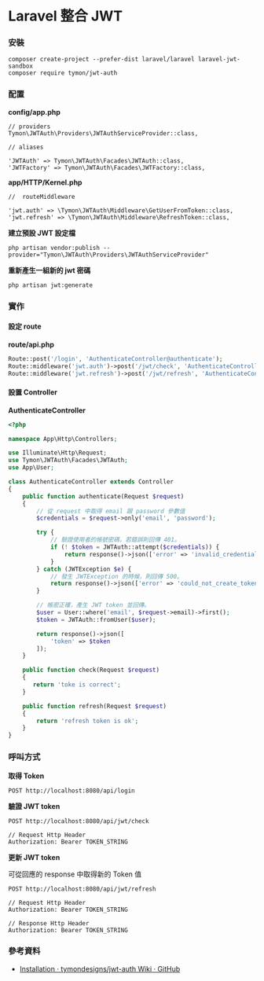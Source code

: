 # Laravel 整合 JWT

### 安裝

```
composer create-project --prefer-dist laravel/laravel laravel-jwt-sandbox
composer require tymon/jwt-auth
```

### 配置

**config/app.php**

```
// providers
Tymon\JWTAuth\Providers\JWTAuthServiceProvider::class,

// aliases

'JWTAuth' => Tymon\JWTAuth\Facades\JWTAuth::class,
'JWTFactory' => Tymon\JWTAuth\Facades\JWTFactory::class,
```

**app/HTTP/Kernel.php**

```
//  routeMiddleware

'jwt.auth' => \Tymon\JWTAuth\Middleware\GetUserFromToken::class,
'jwt.refresh' => \Tymon\JWTAuth\Middleware\RefreshToken::class,
```

**建立預設 JWT 設定檔**

```
php artisan vendor:publish --provider="Tymon\JWTAuth\Providers\JWTAuthServiceProvider"
```

**重新產生一組新的 jwt 密碼**

```
php artisan jwt:generate
```

### 實作

#### 設定 route

**route/api.php**

```php
Route::post('/login', 'AuthenticateController@authenticate');
Route::middleware('jwt.auth')->post('/jwt/check', 'AuthenticateController@check');
Route::middleware('jwt.refresh')->post('/jwt/refresh', 'AuthenticateController@refresh');
```

#### 設置 Controller

**AuthenticateController**

```php
<?php

namespace App\Http\Controllers;

use Illuminate\Http\Request;
use Tymon\JWTAuth\Facades\JWTAuth;
use App\User;

class AuthenticateController extends Controller
{
    public function authenticate(Request $request)
    {
        // 從 request 中取得 email 跟 password 參數值
        $credentials = $request->only('email', 'password');

        try {
            // 驗證使用者的帳號密碼，若錯誤則回傳 401。
            if (! $token = JWTAuth::attempt($credentials)) {
                return response()->json(['error' => 'invalid_credentials'], 401);
            }
        } catch (JWTException $e) {
            // 發生 JWTException 的時候，則回傳 500。
            return response()->json(['error' => 'could_not_create_token'], 500);
        }

        // 帳密正確，產生 JWT token 並回傳。
        $user = User::where('email', $request->email)->first();
        $token = JWTAuth::fromUser($user);

        return response()->json([
            'token' => $token
        ]);
    }

    public function check(Request $request)
    {
       return 'toke is correct';
    }

    public function refresh(Request $request)
    {
        return 'refresh token is ok';
    }
}

```

### 呼叫方式

**取得 Token**

```
POST http://localhost:8080/api/login
```

**驗證 JWT token**

```
POST http://localhost:8080/api/jwt/check

// Request Http Header
Authorization: Bearer TOKEN_STRING
```

**更新 JWT token**

可從回應的 response 中取得新的 Token 值

```
POST http://localhost:8080/api/jwt/refresh

// Request Http Header
Authorization: Bearer TOKEN_STRING

// Response Http Header
Authorization: Bearer TOKEN_STRING
```

### 參考資料

* [Installation · tymondesigns/jwt-auth Wiki · GitHub](https://github.com/tymondesigns/jwt-auth/wiki/Installation)